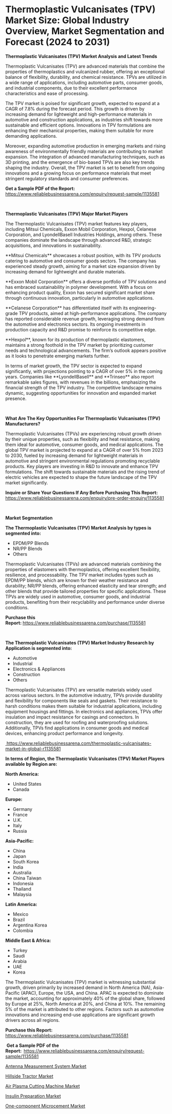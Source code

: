 <p><h1>Thermoplastic Vulcanisates (TPV) Market Size: Global Industry Overview, Market Segmentation and Forecast (2024 to 2031)</h1></p><p><strong>Thermoplastic Vulcanisates (TPV) Market Analysis and Latest Trends</strong></p>
<p><p>Thermoplastic Vulcanisates (TPV) are advanced materials that combine the properties of thermoplastics and vulcanized rubber, offering an exceptional balance of flexibility, durability, and chemical resistance. TPVs are utilized in a wide range of applications, including automotive parts, consumer goods, and industrial components, due to their excellent performance characteristics and ease of processing.</p><p>The TPV market is poised for significant growth, expected to expand at a CAGR of 7.8% during the forecast period. This growth is driven by increasing demand for lightweight and high-performance materials in automotive and construction applications, as industries shift towards more sustainable and efficient options. Innovations in TPV formulations are enhancing their mechanical properties, making them suitable for more demanding applications.</p><p>Moreover, expanding automotive production in emerging markets and rising awareness of environmentally friendly materials are contributing to market expansion. The integration of advanced manufacturing techniques, such as 3D printing, and the emergence of bio-based TPVs are also key trends shaping the industry. Overall, the TPV market is set to benefit from ongoing innovations and a growing focus on performance materials that meet stringent regulatory standards and consumer preferences.</p></p>
<p><strong>Get a Sample PDF of the Report:&nbsp;</strong> <a href="https://www.reliablebusinessarena.com/enquiry/request-sample/1135581?utm_campaign=1420&utm_medium=2&utm_source=Github&utm_content=ia&utm_term=20122024&utm_id=thermoplastic-vulcanisates-tpv">https://www.reliablebusinessarena.com/enquiry/request-sample/1135581</a></p>
<p>&nbsp;</p>
<p><strong>Thermoplastic Vulcanisates (TPV) Major Market Players</strong></p>
<p><p>The Thermoplastic Vulcanisates (TPV) market features key players, including Mitsui Chemicals, Exxon Mobil Corporation, Hexpol, Celanese Corporation, and LyondellBasell Industries Holdings, among others. These companies dominate the landscape through advanced R&D, strategic acquisitions, and innovations in sustainability.</p><p>**Mitsui Chemicals** showcases a robust position, with its TPV products catering to automotive and consumer goods sectors. The company has experienced steady growth, aiming for a market size expansion driven by increasing demand for lightweight and durable materials.</p><p>**Exxon Mobil Corporation** offers a diverse portfolio of TPV solutions and has embraced sustainability in polymer development. With a focus on enhancing product quality, Exxon has secured significant market share through continuous innovation, particularly in automotive applications.</p><p>**Celanese Corporation** has differentiated itself with its engineering-grade TPV products, aimed at high-performance applications. The company has reported considerable revenue growth, leveraging strong demand from the automotive and electronics sectors. Its ongoing investments in production capacity and R&D promise to reinforce its competitive edge.</p><p>**Hexpol**, known for its production of thermoplastic elastomers, maintains a strong foothold in the TPV market by prioritizing customer needs and technological advancements. The firm’s outlook appears positive as it looks to penetrate emerging markets further.</p><p>In terms of market growth, the TPV sector is expected to expand significantly, with projections pointing to a CAGR of over 5% in the coming years. Companies like **LyondellBasell** and **Trinseo** also report remarkable sales figures, with revenues in the billions, emphasizing the financial strength of the TPV industry. The competitive landscape remains dynamic, suggesting opportunities for innovation and expanded market presence.</p></p>
<p>&nbsp;</p>
<p><strong>What Are The Key Opportunities For Thermoplastic Vulcanisates (TPV) Manufacturers?</strong></p>
<p><p>Thermoplastic Vulcanisates (TPVs) are experiencing robust growth driven by their unique properties, such as flexibility and heat resistance, making them ideal for automotive, consumer goods, and medical applications. The global TPV market is projected to expand at a CAGR of over 5% from 2023 to 2030, fueled by increasing demand for lightweight materials in automotive and stringent environmental regulations promoting recyclable products. Key players are investing in R&D to innovate and enhance TPV formulations. The shift towards sustainable materials and the rising trend of electric vehicles are expected to shape the future landscape of the TPV market significantly.</p></p>
<p><strong>Inquire or Share Your Questions If Any Before Purchasing This Report:</strong> <a href="https://www.reliablebusinessarena.com/enquiry/pre-order-enquiry/1135581?utm_campaign=1420&utm_medium=2&utm_source=Github&utm_content=ia&utm_term=20122024&utm_id=thermoplastic-vulcanisates-tpv">https://www.reliablebusinessarena.com/enquiry/pre-order-enquiry/1135581</a></p>
<p>&nbsp;</p>
<p><strong>Market Segmentation</strong></p>
<p><strong>The Thermoplastic Vulcanisates (TPV) Market Analysis by types is segmented into:</strong></p>
<p><ul><li>EPDM/PP Blends</li><li>NR/PP Blends</li><li>Others</li></ul></p>
<p><p>Thermoplastic Vulcanisates (TPVs) are advanced materials combining the properties of elastomers with thermoplastics, offering excellent flexibility, resilience, and processability. The TPV market includes types such as EPDM/PP blends, which are known for their weather resistance and durability; NR/PP blends, offering enhanced elasticity and tear strength; and other blends that provide tailored properties for specific applications. These TPVs are widely used in automotive, consumer goods, and industrial products, benefiting from their recyclability and performance under diverse conditions.</p></p>
<p><strong>Purchase this Report:&nbsp;</strong><a href="https://www.reliablebusinessarena.com/purchase/1135581?utm_campaign=1420&utm_medium=2&utm_source=Github&utm_content=ia&utm_term=20122024&utm_id=thermoplastic-vulcanisates-tpv">https://www.reliablebusinessarena.com/purchase/1135581</a></p>
<p>&nbsp;</p>
<p><strong>The Thermoplastic Vulcanisates (TPV) Market Industry Research by Application is segmented into:</strong></p>
<p><ul><li>Automotive</li><li>Industrial</li><li>Electronics & Appliances</li><li>Construction</li><li>Others</li></ul></p>
<p><p>Thermoplastic Vulcanisates (TPV) are versatile materials widely used across various sectors. In the automotive industry, TPVs provide durability and flexibility for components like seals and gaskets. Their resistance to harsh conditions makes them suitable for industrial applications, including equipment housings and fittings. In electronics and appliances, TPVs offer insulation and impact resistance for casings and connectors. In construction, they are used for roofing and waterproofing solutions. Additionally, TPVs find applications in consumer goods and medical devices, enhancing product performance and longevity.</p></p>
<p><a href="https://www.reliablebusinessarena.com/thermoplastic-vulcanisates-market-in-global-r1135581?utm_campaign=1420&utm_medium=2&utm_source=Github&utm_content=ia&utm_term=20122024&utm_id=thermoplastic-vulcanisates-tpv">&nbsp;https://www.reliablebusinessarena.com/thermoplastic-vulcanisates-market-in-global-r1135581</a></p>
<p><strong>In terms of Region, the Thermoplastic Vulcanisates (TPV) Market Players available by Region are:</strong></p>
<p>
    <p> <strong> North America: </strong>
        <ul>
            <li>United States</li>
            <li>Canada</li>
        </ul>
        </p> 
    <p> <strong> Europe: </strong>
        <ul>
            <li>Germany</li>
            <li>France</li>
            <li>U.K.</li>
            <li>Italy</li>
            <li>Russia</li>
        </ul>
        </p> 
    <p> <strong> Asia-Pacific: </strong>
        <ul>
            <li>China</li>
            <li>Japan</li>
            <li>South Korea</li>
            <li>India</li>
            <li>Australia</li>
            <li>China Taiwan</li>
            <li>Indonesia</li>
            <li>Thailand</li>
            <li>Malaysia</li>
        </ul>
        </p> 
    <p> <strong> Latin America: </strong>
        <ul>
            <li>Mexico</li>
            <li>Brazil</li>
            <li>Argentina Korea</li>
            <li>Colombia</li>
        </ul>
        </p> 
    <p> <strong> Middle East & Africa: </strong>
        <ul>
            <li>Turkey</li>
            <li>Saudi</li>
            <li>Arabia</li>
            <li>UAE</li>
            <li>Korea</li>
        </ul>
    </p>
    </p>
<p><p>The Thermoplastic Vulcanisates (TPV) market is witnessing substantial growth, driven primarily by increased demand in North America (NA), Asia-Pacific (APAC), Europe, the USA, and China. APAC is expected to dominate the market, accounting for approximately 40% of the global share, followed by Europe at 25%, North America at 20%, and China at 10%. The remaining 5% of the market is attributed to other regions. Factors such as automotive innovations and increasing end-use applications are significant growth drivers across all regions.</p></p>
<p><strong>Purchase this Report: </strong><a href="https://www.reliablebusinessarena.com/purchase/1135581?utm_campaign=1420&utm_medium=2&utm_source=Github&utm_content=ia&utm_term=20122024&utm_id=thermoplastic-vulcanisates-tpv">https://www.reliablebusinessarena.com/purchase/1135581</a></p>
<p>&nbsp;<strong>Get a Sample PDF of the Report:&nbsp;&nbsp;</strong><a href="https://www.reliablebusinessarena.com/enquiry/request-sample/1135581?utm_campaign=1420&utm_medium=2&utm_source=Github&utm_content=ia&utm_term=20122024&utm_id=thermoplastic-vulcanisates-tpv">https://www.reliablebusinessarena.com/enquiry/request-sample/1135581</a></p>
<p><strong></strong></p>
<p><p><a href="https://www.linkedin.com/pulse/determining-antenna-measurement-systemmarket-size-trends-projected-qjdhe?utm_campaign=1420&utm_medium=2&utm_source=Github&utm_content=ia&utm_term=20122024&utm_id=thermoplastic-vulcanisates-tpv">Antenna Measurement System Market</a></p><p><a href="https://www.linkedin.com/pulse/aglobalhillside-tractor-market-study-including-its-size-growth-otmge?utm_campaign=1420&utm_medium=2&utm_source=Github&utm_content=ia&utm_term=20122024&utm_id=thermoplastic-vulcanisates-tpv">Hillside Tractor Market</a></p><p><a href="https://www.linkedin.com/pulse/in-depth-analysis-air-plasma-cutting-machine-market-n3mie?utm_campaign=1420&utm_medium=2&utm_source=Github&utm_content=ia&utm_term=20122024&utm_id=thermoplastic-vulcanisates-tpv">Air Plasma Cutting Machine Market</a></p><p><a href="https://www.linkedin.com/pulse/growth-rate-size-insulin-preparation-market-anextraordinary-daqpe?utm_campaign=1420&utm_medium=2&utm_source=Github&utm_content=ia&utm_term=20122024&utm_id=thermoplastic-vulcanisates-tpv">Insulin Preparation Market</a></p><p><a href="https://github.com/willjis/Market-Research-Report-List-1/blob/main/one-component-microcement-market.md?utm_campaign=1420&utm_medium=2&utm_source=Github&utm_content=ia&utm_term=20122024&utm_id=thermoplastic-vulcanisates-tpv">One-component Microcement Market</a></p></p>